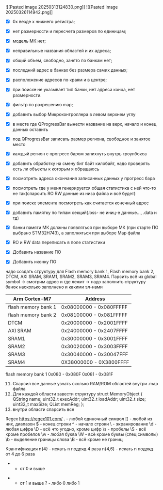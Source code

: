 ![[Pasted image 20250313124830.png]]
![[Pasted image 20250326114942.png]]
- [x] 0x везде х нижнего регистра;
- [x] нет размерности и пересчета размеров по единицам;
- [x] модель МК нет;
- [x] неправильные названия областей и их адреса;
- [x] общий объем, свободно, занято по банкам нет;
- [x] последний адрес в банках без размера самих данных;
- [x] расположение адресов по краям и в центре;
- [x] при поиске не указывает тип банки, нет адреса конца, нет размерности.
- [x] фильтр по разрешению map;

- [x] добавить выбор Микроконтроллера в левом верхнем углу
- [x] в месте где QProgressBar вынести название на верх, начало и конец данных оставить
- [x] под QProgressBar записать размер региона, свободное и занятое место
- [x] каждый регион с прогресс баром запихнуть внутрь гроупбокса 
- [x] добавить обработку на смену бит байт килобайт, надо проверять есть ли объекты к которым я обращаюсь 

- [x] посмотреть адреса окончания записанных данных у прогресс бара
- [x] посмотреть где у меня генерируется общая статистика с ней что-то не так(спарсить RO RW данные из низа файла и всё будет)
- [x] при поиске элемента посмотреть как считается конечный адрес
- [x] добавить памятку по типам секций(.bss- не иниц-е данные..., .data и тд)

- [x] банки памяти МК должны появляться при выборе МК (при старте ПО выбрано STM32H743), а заполняться при выборе Map файла
- [x] RO и RW data переписать в поле статистики
- [x] Добавить название ПО
- [x] Добавить иконку ПО



надо создать структуру для Flash memory bank 1, Flash memory bank 2, DTCM, AXI SRAM, SRAM1, SRAM2, SRAM3, SRAM4.
Парсить всё из global symbol -> смотрим адрес и где лежит -> надо заполнить структуру банок насколько заполнено и какими эл-нами

| Arm Cortex-M7       | Address                 |
| ------------------- | ----------------------- |
| flash memory bank 1 | 0x08000000 - 0x080FFFFF |
| flash memory bank 2 | 0x08100000 - 0x081FFFFF |
| DTCM                | 0x20000000 - 0x2001FFFF |
| AXI SRAM            | 0x24000000 - 0x2407FFFF |
| SRAM1               | 0x30000000 - 0x3001FFFF |
| SRAM2               | 0x30020000 - 0x3003FFFF |
| SRAM3               | 0x30040000 - 0x30047FFF |
| SRAM4               | 0X38000000 - 0X3800FFFF |



flash memory bank 1 0x080 - 0x080F
0x081 - 0x081F

11. Спарсил все данные узнать сколько RAM/ROM областей внутри .map файла
12. Для каждой области завести структуру 
   struct MemoryObject {
    QString name;
    uint32_t execAddr;
    uint32_t loadAddr;
    uint32_t size;
    uint32_t maxSize;
	 QList <MemoryRegion> memReg;
};
3.  внутри области спарсить все 

Regex https://regex101.com/
. - любой одиночный символ
[] - любой из них, диапазон
$ - конец строки
^ - начало строки
\ - экранирование
\d - любая цифра 
\D - всё что угодно, кроме цифр
\s - пробелы
\S - всё кроме пробелов
\w - любая буква 
\W - всё кроме буквы (спец символы)
\b - выделение границы слова 
\B - всё кроме не границ

Квантификация
n{4} - искать n подряд 4 раза 
n{4,6} - искать n подряд от 4 до 6 раза 
* - от 0 и выше
+ - от 1 и выше
? - либо 0 либо 1
